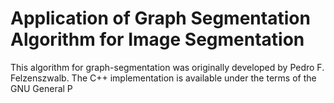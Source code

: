 # Application of Graph Segmentation Algorithm for Image Segmentation

This algorithm for graph-segmentation was originally developed by Pedro F. Felzenszwalb. The C++ implementation is available under the terms of the GNU General P